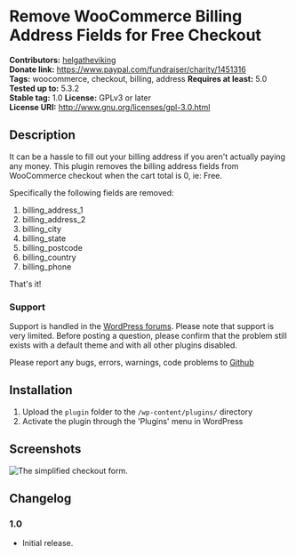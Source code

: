 # Remove WooCommerce Billing Address Fields for Free Checkout #
**Contributors:** [helgatheviking](https://github.com/helgatheviking)  
**Donate link:** https://www.paypal.com/fundraiser/charity/1451316  
**Tags:** woocommerce, checkout, billing, address 
**Requires at least:** 5.0  
**Tested up to:** 5.3.2  
**Stable tag:** 1.0 
**License:** GPLv3 or later  
**License URI:** http://www.gnu.org/licenses/gpl-3.0.html  

## Description ##

It can be a hassle to fill out your billing address if you aren't actually paying any money. This plugin removes the billing address fields from WooCommerce checkout when the cart total is 0, ie: Free. 

Specifically the following fields are removed:

1. billing_address_1
1. billing_address_2
1. billing_city
1. billing_state
1. billing_postcode
1. billing_country
1. billing_phone

That's it!

### Support ###

Support is handled in the [WordPress forums](http://wordpress.org/support/plugin/remove-woocommerce-billing-address-fields-for-free-checkout). Please note that support is very limited. Before posting a question, please confirm that the problem still exists with a default theme and with all other plugins disabled.

Please report any bugs, errors, warnings, code problems to [Github](https://github.com/helgatheviking/wc-remove-billing-address-fields/issues)

## Installation ##

1. Upload the `plugin` folder to the `/wp-content/plugins/` directory
1. Activate the plugin through the 'Plugins' menu in WordPress

## Screenshots ##

![The simplified checkout form.](https://user-images.githubusercontent.com/507025/79612019-15b96c80-80b9-11ea-8a4a-54ddf6ec8b22.png)

## Changelog ##

### 1.0 ###
* Initial release.
